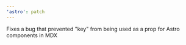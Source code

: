 ```yaml
---
'astro': patch
---
```


Fixes a bug that prevented "key" from being used as a prop for Astro components in MDX
